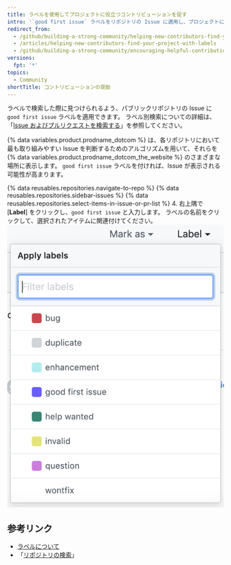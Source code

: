 ```yaml
---
title: ラベルを使用してプロジェクトに役立つコントリビューションを促す
intro: '`good first issue` ラベルをリポジトリの Issue に適用し、プロジェクトにコントリビュートする人に機会を明示しましょう。'
redirect_from:
  - /github/building-a-strong-community/helping-new-contributors-find-your-project-with-labels
  - /articles/helping-new-contributors-find-your-project-with-labels
  - /github/building-a-strong-community/encouraging-helpful-contributions-to-your-project-with-labels
versions:
  fpt: '*'
topics:
  - Community
shortTitle: コントリビューションの奨励
---
```


ラベルで検索した際に見つけられるよう、パブリックリポジトリの Issue に `good first issue` ラベルを適用できます。 ラベル別検索についての詳細は、「[Issue およびプルリクエストを検索する](/search-github/searching-on-github/searching-issues-and-pull-requests/#search-by-label)」を参照してください。

{% data variables.product.prodname_dotcom %} は、各リポジトリにおいて最も取り組みやすい Issue を判断するためのアルゴリズムを用いて、それらを {% data variables.product.prodname_dotcom_the_website %} のさまざまな場所に表示します。 `good first issue` ラベルを付ければ、Issue が表示される可能性が高まります。

{% data reusables.repositories.navigate-to-repo %}
{% data reusables.repositories.sidebar-issues %}
{% data reusables.repositories.select-items-in-issue-or-pr-list %}
4. 右上隅で [**Label**] をクリックし、`good first issue` と入力します。 ラベルの名前をクリックして、選択されたアイテムに関連付けてください。 ![Issue のマイルストーン割り当てドロップダウンメニュー](/assets/images/help/issues/issues_applying_labels_dropdown.png)

## 参考リンク

- [ラベルについて](/articles/about-labels)
- 「[リポジトリの検索](/search-github/searching-on-github/searching-for-repositories)」
